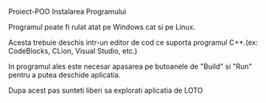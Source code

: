 Proiect-POO
Instalarea Programului

Programul poate fi rulat atat pe Windows cat si pe Linux.

Acesta trebuie deschis intr-un editor de cod ce suporta programul C++.(ex: CodeBlocks, CLion, Visual Studio, etc.)

In programul ales este necesar apasarea pe butoanele de "Build" si "Run" pentru a putea deschide aplicatia.

Dupa acest pas sunteti liberi sa explorati aplicatia de LOTO
